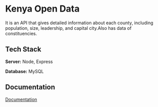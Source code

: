 # Kenya Open Data

It is an API that gives detailed information about each county, including population, size, leadership, and capital city.Also has data of constituencies.


## Tech Stack

**Server:** Node, Express

**Database:** MySQL


## Documentation

[Documentation](https://linktodocumentation)

